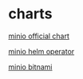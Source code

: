 ---
---


# charts
[minio official chart](https://artifacthub.io/packages/helm/minio-official/minio)

[minio helm operator](https://min.io/docs/minio/kubernetes/upstream/operations/install-deploy-manage/deploy-operator-helm.html)

[minio bitnami](https://artifacthub.io/packages/helm/bitnami/minio)
